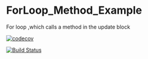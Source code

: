 # ForLoop_Method_Example
For loop ,which calls a method in the update block


[![codecov](https://codecov.io/gh/raje1reddy/ForLoop_Method_Example/branch/master/graph/badge.svg)](https://codecov.io/gh/raje1reddy/ForLoop_Method_Example)

[![Build Status](https://travis-ci.org/raje1reddy/ForLoop_Method_Example.svg?branch=master)](https://travis-ci.org/raje1reddy/ForLoop_Method_Example)
